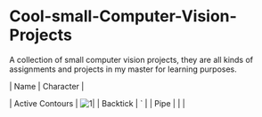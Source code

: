 # Cool-small-Computer-Vision-Projects
A collection of small computer vision projects, they are all kinds of assignments and projects in my master for learning purposes.

| Name     | Character |

| Active Contours      |  ![1](https://user-images.githubusercontent.com/66981525/212881977-fbb2b6cd-f378-4351-b84a-eefbb8471b46.png)|
| Backtick | `         |
| Pipe     | \|        |
